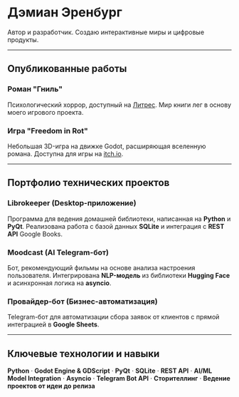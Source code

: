 # Дэмиан Эренбург

Автор и разработчик. Создаю интерактивные миры и цифровые продукты.

---

## Опубликованные работы

### Роман "Гниль"
Психологический хоррор, доступный на [Литрес](https://www.litres.ru/book/demian-erenburg/gnil-72005341/). Мир книги лег в основу моего игрового проекта.

### Игра "Freedom in Rot"
Небольшая 3D-игра на движке Godot, расширяющая вселенную романа. Доступна для игры на [itch.io](https://d-ehrenburg.itch.io/freedom-in-rot).

---

## Портфолио технических проектов

### Librokeeper (Desktop-приложение)
Программа для ведения домашней библиотеки, написанная на **Python** и **PyQt**. Реализована работа с базой данных **SQLite** и интеграция с **REST API** Google Books.

### Moodcast (AI Telegram-бот)
Бот, рекомендующий фильмы на основе анализа настроения пользователя. Интегрирована **NLP-модель** из библиотеки **Hugging Face** и асинхронная логика на **asyncio**.

### Провайдер-бот (Бизнес-автоматизация)
Telegram-бот для автоматизации сбора заявок от клиентов с прямой интеграцией в **Google Sheets**.

---

## Ключевые технологии и навыки

**Python** · **Godot Engine & GDScript** · **PyQt** · **SQLite** · **REST API** · **AI/ML Model Integration** · **Asyncio** · **Telegram Bot API** · **Сторителлинг** · **Ведение проектов от идеи до релиза**
